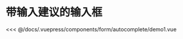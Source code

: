 # 带输入建议的输入框

<common-democode title="基础用法">
  <form-autocomplete-demo1></form-autocomplete-demo1>
  <highlight-code slot="codeText" lang="vue">
<<< @/docs/.vuepress/components/form/autocomplete/demo1.vue
  </highlight-code>
</common-democode>

<form-autocomplete-attr-desc></form-autocomplete-attr-desc>
